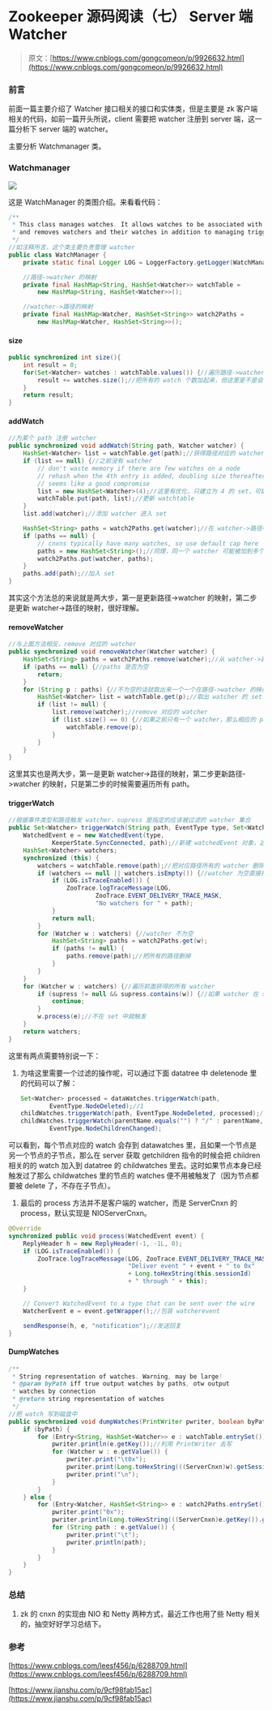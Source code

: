 # Zookeeper 源码阅读（七） Server 端 Watcher

> 原文：[https://www.cnblogs.com/gongcomeon/p/9926632.html](https://www.cnblogs.com/gongcomeon/p/9926632.html)

### 前言

前面一篇主要介绍了 Watcher 接口相关的接口和实体类，但是主要是 zk 客户端相关的代码，如前一篇开头所说，client 需要把 watcher 注册到 server 端，这一篇分析下 server 端的 watcher。

主要分析 Watchmanager 类。

### Watchmanager

![](img/0d821ec3c44e93147069d841f19dd409.png)

这是 WatchManager 的类图介绍。来看看代码：

```java
/**
 * This class manages watches. It allows watches to be associated with a string
 * and removes watchers and their watches in addition to managing triggers.
 */
//如注释所言，这个类主要负责管理 watcher
public class WatchManager {
    private static final Logger LOG = LoggerFactory.getLogger(WatchManager.class);

    //路径->watcher 的映射
    private final HashMap<String, HashSet<Watcher>> watchTable =
        new HashMap<String, HashSet<Watcher>>();

    //watcher->路径的映射
    private final HashMap<Watcher, HashSet<String>> watch2Paths =
        new HashMap<Watcher, HashSet<String>>(); 
```

#### size

```java
public synchronized int size(){
    int result = 0;
    for(Set<Watcher> watches : watchTable.values()) {//遍历路径->watcher 的映射
        result += watches.size();//把所有的 watch 个数加起来，但这里是不是会有重复？？？
    }
    return result;
} 
```

#### addWatch

```java
//为某个 path 注册 watcher
public synchronized void addWatch(String path, Watcher watcher) {
    HashSet<Watcher> list = watchTable.get(path);//获得路径对应的 watcher 的 set
    if (list == null) {//之前没有 watcher
        // don't waste memory if there are few watches on a node
        // rehash when the 4th entry is added, doubling size thereafter
        // seems like a good compromise
        list = new HashSet<Watcher>(4);//这里有优化，只建立为 4 的 set，可能是考虑到实际使用中同一个 znode 不会有过多的 watcher，节省了 memory
        watchTable.put(path, list);//更新 watchtable
    }
    list.add(watcher);//添加 watcher 进入 set

    HashSet<String> paths = watch2Paths.get(watcher);//在 watcher->路径中查找对应的路径
    if (paths == null) {
        // cnxns typically have many watches, so use default cap here
        paths = new HashSet<String>();//同理，同一个 watcher 可能被加到多个 znode 上
        watch2Paths.put(watcher, paths);
    }
    paths.add(path);//加入 set
} 
```

其实这个方法总的来说就是两大步，第一是更新路径->watcher 的映射，第二步是更新 watcher->路径的映射，很好理解。

#### removeWatcher

```java
//与上面方法相反，remove 对应的 watcher
public synchronized void removeWatcher(Watcher watcher) {
    HashSet<String> paths = watch2Paths.remove(watcher);//从 watcher->路径的映射中把整个 watcher 和它对应的所有 path 删掉
    if (paths == null) {//paths 是否为空
        return;
    }
    for (String p : paths) {//不为空的话就取出来一个一个在路径->watcher 的映射里扫描
        HashSet<Watcher> list = watchTable.get(p);//取出 watcher 的 set
        if (list != null) {
            list.remove(watcher);//remove 对应的 watcher
            if (list.size() == 0) {//如果之前只有一个 watcher，那么相应的 path 就没有 watcher 了，应该删掉
                watchTable.remove(p);
            }
        }
    }
} 
```

这里其实也是两大步，第一是更新 watcher->路径的映射，第二步更新路径->watcher 的映射，只是第二步的时候需要遍历所有 path。

#### triggerWatch

```java
//根据事件类型和路径触发 watcher，supress 是指定的应该被过滤的 watcher 集合
public Set<Watcher> triggerWatch(String path, EventType type, Set<Watcher> supress) {
    WatchedEvent e = new WatchedEvent(type,
            KeeperState.SyncConnected, path);//新建 watchedEvent 对象，这时一定是连接状态的
    HashSet<Watcher> watchers;
    synchronized (this) {
        watchers = watchTable.remove(path);//把对应路径所有的 watcher 删除并返回
        if (watchers == null || watchers.isEmpty()) {//watcher 为空直接打 log
            if (LOG.isTraceEnabled()) {
                ZooTrace.logTraceMessage(LOG,
                        ZooTrace.EVENT_DELIVERY_TRACE_MASK,
                        "No watchers for " + path);
            }
            return null;
        }
        for (Watcher w : watchers) {//watcher 不为空
            HashSet<String> paths = watch2Paths.get(w);
            if (paths != null) {
                paths.remove(path);//把所有的路径删掉
            }
        }
    }
    for (Watcher w : watchers) {//遍历前面获得的所有 watcher
        if (supress != null && supress.contains(w)) {//如果 watcher 在 supress 的 set 中跳过
            continue;
        }
        w.process(e);//不在 set 中就触发
    }
    return watchers;
} 
```

这里有两点需要特别说一下：

1.  为啥这里需要一个过滤的操作呢，可以通过下面 datatree 中 deletenode 里的代码可以了解：

    ```java
    Set<Watcher> processed = dataWatches.triggerWatch(path,
            EventType.NodeDeleted);//1
    childWatches.triggerWatch(path, EventType.NodeDeleted, processed);//2
    childWatches.triggerWatch(parentName.equals("") ? "/" : parentName,
            EventType.NodeChildrenChanged); 
    ```

可以看到，每个节点对应的 watch 会存到 datawatches 里，且如果一个节点是另一个节点的子节点，那么在 server 获取 getchildren 指令的时候会把 children 相关的的 watch 加入到 datatree 的 childwatches 里去。这时如果节点本身已经触发过了那么 childwatches 里的节点的 watches 便不用被触发了（因为节点都要被 delete 了，不存在子节点）。

1.  最后的 process 方法并不是客户端的 watcher，而是 ServerCnxn 的 process，默认实现是 NIOServerCnxn。

```java
@Override
synchronized public void process(WatchedEvent event) {
    ReplyHeader h = new ReplyHeader(-1, -1L, 0);
    if (LOG.isTraceEnabled()) {
        ZooTrace.logTraceMessage(LOG, ZooTrace.EVENT_DELIVERY_TRACE_MASK,
                                 "Deliver event " + event + " to 0x"
                                 + Long.toHexString(this.sessionId)
                                 + " through " + this);
    }

    // Convert WatchedEvent to a type that can be sent over the wire
    WatcherEvent e = event.getWrapper();//包装 watcherevent

    sendResponse(h, e, "notification");//发送回复
} 
```

#### DumpWatches

```java
/**
 * String representation of watches. Warning, may be large!
 * @param byPath iff true output watches by paths, otw output
 * watches by connection
 * @return string representation of watches
 */
//把 watch 写到磁盘中
public synchronized void dumpWatches(PrintWriter pwriter, boolean byPath) {
    if (byPath) {
        for (Entry<String, HashSet<Watcher>> e : watchTable.entrySet()) {
            pwriter.println(e.getKey());//利用 PrintWriter 去写
            for (Watcher w : e.getValue()) {
                pwriter.print("\t0x");
                pwriter.print(Long.toHexString(((ServerCnxn)w).getSessionId()));
                pwriter.print("\n");
            }
        }
    } else {
        for (Entry<Watcher, HashSet<String>> e : watch2Paths.entrySet()) {
            pwriter.print("0x");
            pwriter.println(Long.toHexString(((ServerCnxn)e.getKey()).getSessionId()));
            for (String path : e.getValue()) {
                pwriter.print("\t");
                pwriter.println(path);
            }
        }
    }
} 
```

### 总结

1.  zk 的 cnxn 的实现由 NIO 和 Netty 两种方式，最近工作也用了些 Netty 相关的，抽空好好学习总结下。

### 参考

[https://www.cnblogs.com/leesf456/p/6288709.html](https://www.cnblogs.com/leesf456/p/6288709.html)

[https://www.jianshu.com/p/9cf98fab15ac](https://www.jianshu.com/p/9cf98fab15ac)
